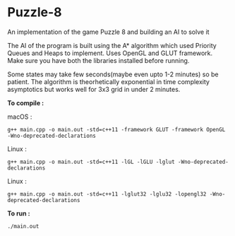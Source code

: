 # Puzzle-8
An implementation of the game Puzzle 8 and building an AI to solve it

The AI of the program is built using the A* algorithm which used Priority Queues and Heaps to implement. Uses OpenGL and GLUT framework. Make sure you have both the libraries installed before running.

Some states may take few seconds(maybe even upto 1-2 minutes) so be patient. The algorithm is theorhetically exponential in time complexity asymptotics but works well for 3x3 grid in under 2 minutes.

**To compile :**

macOS :
~~~~ 
g++ main.cpp -o main.out -std=c++11 -framework GLUT -framework OpenGL -Wno-deprecated-declarations
~~~~
Linux :
~~~~ 
g++ main.cpp -o main.out -std=c++11 -lGL -lGLU -lglut -Wno-deprecated-declarations
~~~~
Linux :
~~~~ 
g++ main.cpp -o main.out -std=c++11 -lglut32 -lglu32 -lopengl32 -Wno-deprecated-declarations
~~~~

**To run :**
~~~~
./main.out
~~~~
